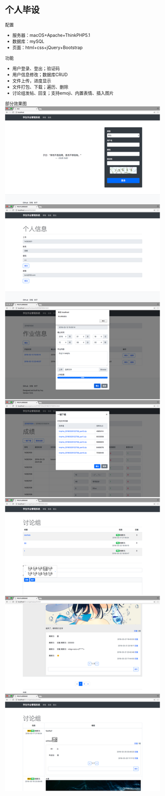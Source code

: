 # 个人毕设

配置
* 服务器：macOS+Apache+ThinkPHP5.1
* 数据库：mySQL
* 页面：html+css+jQuery+Bootstrap

功能
* 用户登录、登出；验证码
* 用户信息修改；数据库CRUD
* 文件上传，进度显示
* 文件打包、下载；遍历、删除
* 讨论组发帖、回复；支持emoji、内置表情、插入图片

部分效果图
![p1](./testshots/p1.png)
![p2](./testshots/p2.png)
![p3](./testshots/p3.png)
![p4](./testshots/p4.png)
![p5](./testshots/p5.png)
![p6](./testshots/p6.png)
![p7](./testshots/p7.png)
